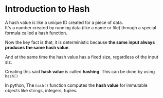 # Introduction to Hash

A hash value is like a unique ID created for a piece of data.<br>It's a number created by running data (like a name or file) through a special formula called a hash function.

Now the key fact is that, it is deterministic because **the same input always produces the same hash value**.

And at the same time the hash value has a fixed size, regardless of the input siz.

Creating this said **hash value** is called **hashing**.
This can be done by using `hash()`

In python,
The `hash()` function computes the **hash value** for immutable objects like strings, integers, tuples.